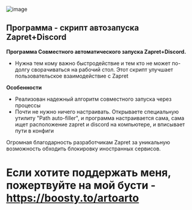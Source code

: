 ![image](https://github.com/user-attachments/assets/f2c6bae0-3ac8-4f4c-a7b9-330f55d171b2)
## Программа - скрипт автозапуска Zapret+Discord

**Программа Совместного автоматического запуска Zapret+Discord.**
- Нужна тем кому важно быстродействие и тем кто не может по-долгу сворачиваться на рабочий стол. Этот скрипт улучшает пользовательское взаимодействие с Zapret

**Особенности**
- Реализован надежный алгоритм совместного запуска через процессы
- Почти не нужно ничего настраивать. Открываете специальную утилиту "Path auto-filler", и программа настраивается сама, сама ищет расположение zapret и discord на компьютере, и вписывает пути в конфиги

Огромная благодарность разработчикам Zapret за уникальную возможность обходить блокировку иностранных сервисов.
 
# Если хотите поддержать меня, пожертвуйте на мой бусти - https://boosty.to/artoarto

